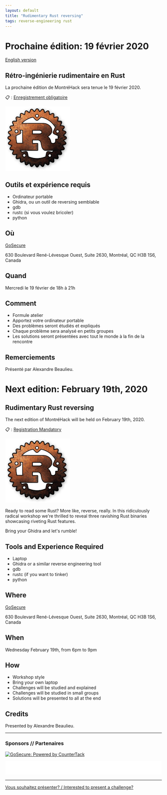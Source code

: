 ```yaml
---
layout: default
title: "Rudimentary Rust reversing"
tags: reverse-engineering rust
---
```


# Prochaine édition: 19 février 2020

[English version](#english)

## Rétro-ingénierie rudimentaire en Rust

La prochaine édition de MontréHack sera tenue le 19 février 2020.

:clipboard: : [Enregistrement obligatoire](https://www.eventbrite.ca/preview?eid=94949312951/)

![Rust](/images/2020-02_rudimentary_rust_reversing.png)

## Outils et expérience requis

* Ordinateur portable
* Ghidra, ou un outil de reversing semblable
* gdb
* rustc (si vous voulez bricoler)
* python

## Où

[GoSecure](https://www.gosecure.net/)

630 Boulevard René-Lévesque Ouest, Suite 2630, Montréal, QC H3B 1S6, Canada

## Quand

Mercredi le 19 février de 18h à 21h

## Comment
 
* Formule atelier
* Apportez votre ordinateur portable
* Des problèmes seront étudiés et expliqués
* Chaque problème sera analysé en petits groupes
* Les solutions seront présentées avec tout le monde à la fin de la rencontre

## Remerciements

Présenté par Alexandre Beaulieu.

<a id="english"></a>

# Next edition: February 19th, 2020

## Rudimentary Rust reversing

The next edition of MontréHack will be held on February 19th, 2020.

:clipboard: : [Registration Mandatory](https://www.eventbrite.ca/preview?eid=94949312951/)

![Rust](/images/2020-02_rudimentary_rust_reversing.png)

Ready to read some Rust? More like, reverse, really. In this ridiculously radical workshop we're thrilled to reveal three ravishing Rust binaries showcasing riveting Rust features.

Bring your Ghidra and let's rumble!

## Tools and Experience Required

* Laptop
* Ghidra or a similar reverse engineering tool
* gdb
* rustc (if you want to tinker)
* python

## Where

[GoSecure](https://www.gosecure.net/)

630 Boulevard René-Lévesque Ouest, Suite 2630, Montréal, QC H3B 1S6, Canada

## When

Wednesday February 19th, from 6pm to 9pm

## How

* Workshop style
* Bring your own laptop
* Challenges will be studied and explained
* Challenges will be studied in small groups
* Solutions will be presented to all at the end

## Credits

Presented by Alexandre Beaulieu.

<hr/>

### Sponsors // Partenaires

[![GoSecure: Powered by CounterTack](https://3akfc19rcxr3p4ohv3z7zzp6-wpengine.netdna-ssl.com/wp-content/uploads/GoSecure-logo-web-150x.png)](https://gosecure.net/)

[![Brasserie Benelux](/images/benelux.png)](http://brasseriebenelux.com/)

<hr/>

[Vous souhaitez présenter? / Interested to present a challenge?](https://github.com/montrehack/montrehack.github.com/wiki/Present-at-Montrehack)
